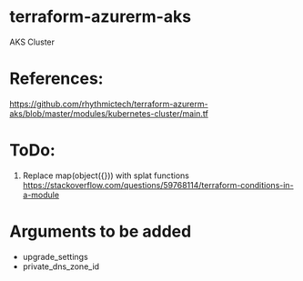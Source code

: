 # terraform-azurerm-aks

AKS Cluster

# References:
https://github.com/rhythmictech/terraform-azurerm-aks/blob/master/modules/kubernetes-cluster/main.tf


# ToDo:
1. Replace map(object({})) with splat functions
https://stackoverflow.com/questions/59768114/terraform-conditions-in-a-module

# Arguments to be added
- upgrade_settings
- private_dns_zone_id